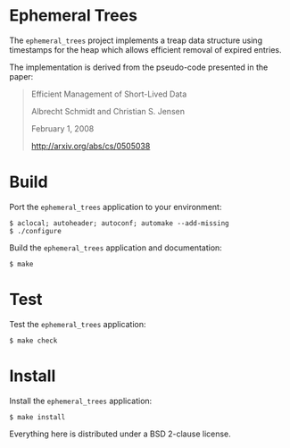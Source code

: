 # Ephemeral Trees

The `ephemeral_trees` project implements a treap data structure using
timestamps for the heap which allows efficient removal of expired entries.

The implementation is derived from the pseudo-code presented in the paper:

>	Efficient Management of Short-Lived Data
>	
>	Albrecht Schmidt and Christian S. Jensen
>	
>	February 1, 2008
>	
>	http://arxiv.org/abs/cs/0505038

# Build

Port the `ephemeral_trees` application to your environment:

	$ aclocal; autoheader; autoconf; automake --add-missing
	$ ./configure

Build the `ephemeral_trees` application and documentation:

	$ make

# Test

Test the `ephemeral_trees` application:

	$ make check

# Install

Install the `ephemeral_trees` application:

	$ make install

Everything here is distributed under a BSD 2-clause license.

